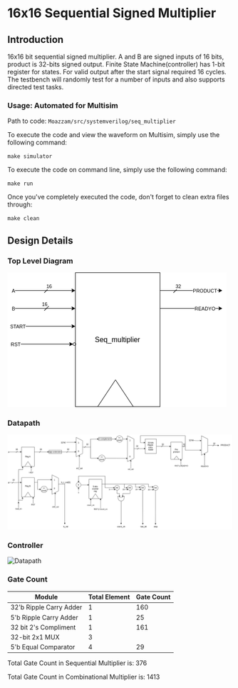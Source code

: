 # 16x16 Sequential Signed Multiplier

## Introduction

16x16 bit sequential signed multiplier.
A and B are signed inputs of 16 bits, product is 32-bits signed output.
Finite State Machine(controller) has 1-bit register for states.
For valid output after the start signal required 16 cycles.
The testbench will randomly test for a number of inputs and also supports directed test tasks.


### Usage: Automated for Multisim

Path to code: `Moazzam/src/systemverilog/seq_multiplier`

To execute the code and view the waveform on Multisim, simply use the following command:
```
make simulator
```

To execute the code on command line, simply use the following command:
```
make run
```

Once you've completely executed the code, don't forget to clean extra files through:
```
make clean
```

## Design Details

### Top Level Diagram

![Top Level](i_o.png)

### Datapath
![Datapath](data-path.png)

### Controller
![Datapath](controller.png)

### Gate Count

| Module                  | Total Element | Gate Count |
| ----------------------- | -----------   | ---------- |
| 32'b Ripple Carry Adder | 1             | 160        |
| 5'b Ripple Carry Adder  | 1             | 25         |
| 32 bit 2's Compliment   | 1             | 161        |
| 32-bit 2x1 MUX          | 3             |          |
| 5'b Equal Comparator    | 4             | 29         |


Total Gate Count in Sequential Multiplier is: 376 

Total Gate Count in Combinational Multiplier is: 1413
